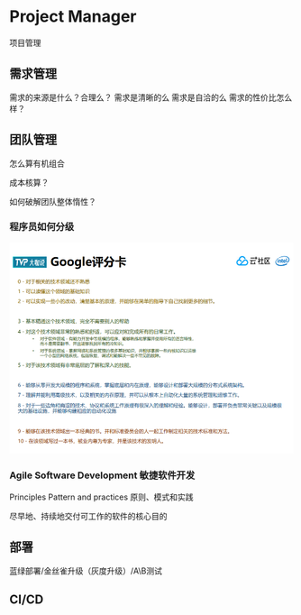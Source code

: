 # Project Manager
项目管理

## 需求管理
需求的来源是什么？合理么？
需求是清晰的么
需求是自洽的么
需求的性价比怎么样？

## 团队管理
怎么算有机组合

成本核算？

如何破解团队整体惰性？

### 程序员如何分级
![program-level](program-level.png)

### Agile Software Development 敏捷软件开发
Principles Pattern and practices 原则、模式和实践

尽早地、持续地交付可工作的软件的核心目的

## 部署
蓝绿部署/金丝雀升级（灰度升级）/A\B测试

## CI/CD
